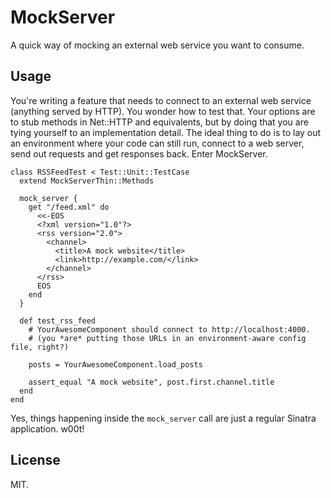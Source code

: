 # MockServer #

A quick way of mocking an external web service you want to consume.

## Usage ##

You're writing a feature that needs to connect to an external web service
(anything served by HTTP). You wonder how to test that. Your options
are to stub methods in Net::HTTP and equivalents, but by doing that you
are tying yourself to an implementation detail. The ideal thing to do
is to lay out an environment where your code can still run, connect to
a web server, send out requests and get responses back. Enter MockServer.

    class RSSFeedTest < Test::Unit::TestCase
      extend MockServerThin::Methods

      mock_server {
        get "/feed.xml" do
          <<-EOS
          <?xml version="1.0"?>
          <rss version="2.0">
            <channel>
              <title>A mock website</title>
              <link>http://example.com/</link>
            </channel>
          </rss>
          EOS
        end
      }

      def test_rss_feed
        # YourAwesomeComponent should connect to http://localhost:4000.
        # (you *are* putting those URLs in an environment-aware config file, right?)

        posts = YourAwesomeComponent.load_posts

        assert_equal "A mock website", post.first.channel.title
      end
    end

Yes, things happening inside the `mock_server` call are just a regular Sinatra application. w00t!

## License ##

MIT.
